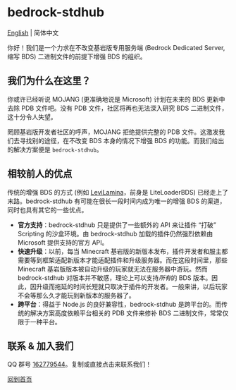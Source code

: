 # bedrock-stdhub

[English](README.md) | 简体中文

你好！我们是一个力求在不改变基岩版专用服务端 (Bedrock Dedicated Server, 缩写 BDS) 二进制文件的前提下增强 BDS 的组织。

## 我们为什么在这里？

你或许已经听说 MOJANG (更准确地说是 Microsoft) 计划在未来的 BDS 更新中去除 PDB 文件吧。没有 PDB 文件，社区将再也无法深入研究 BDS 二进制文件，这十分令人失望。

罔顾基岩版开发者社区的呼声，MOJANG 拒绝提供完整的 PDB 文件。这激发我们去寻找别的途径，在不改变 BDS 本身的情况下增强 BDS 的功能。而我们给出的解决方案便是 `bedrock-stdhub`。

## 相较前人的优点

传统的增强 BDS 的方式 (例如 [LeviLamina](https://github.com/LiteLDev/LeviLamina)，前身是 LiteLoaderBDS) 已经走上了末路。bedrock-stdhub 有可能在很长一段时间内成为唯一的增强 BDS 的渠道，同时也具有其它的一些优点。

- **官方支持**：bedrock-stdhub 只是提供了一些额外的 API 来让插件 “打破” Scripting 的沙盒环境。由 bedrock-stdhub 加载的插件仍然强烈依赖由 Microsoft 提供支持的官方 API。
- **快速升级**：以前，每当 Minecraft 基岩版的新版本发布，插件开发者和服主都需要等到框架适配新版本才能适配插件和升级服务器。而在这段时间里，那些 Minecraft 基岩版版本被自动升级的玩家就无法在服务器中游玩。然而 bedrock-stdhub 对版本并不敏感，理论上可以支持*所有*的 BDS 版本。因此，因升级而拖延的时间长短就只取决于插件的开发者。一般来讲，以后玩家不会等那么久才能玩到新版本的服务器了。
- **跨平台**：得益于 Node.js 的良好兼容性，bedrock-stdhub 是跨平台的。而传统的解决方案高度依赖平台相关的 PDB 文件来修补 BDS 二进制文件，常常仅限于一种平台。

## 联系 & 加入我们

QQ 群号 [162779544](https://qm.qq.com/cgi-bin/qm/qr?k=jNFTovEpc0WDFtbSbUMrbQ0NyUgDpnCu&jump_from=webapi&authKey=6oBQQeoeB6gA7+AljJK7AV1IUEjkk/HpkvxrBNgAQtpxPtw230h4GQrp56nTw81I)。复制或直接点击来联系我们！

[回到首页](https://github.com/bedrock-stdhub)
